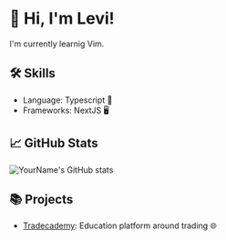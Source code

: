 # 👋 Hi, I'm Levi!
I'm currently learnig Vim.

## 🛠 Skills
- Language: Typescript 📝
- Frameworks: NextJS 🖥

## 📈 GitHub Stats
![YourName's GitHub stats](https://github-readme-stats.vercel.app/api?username=leviptz&show_icons=true&theme=radical)

## 📚 Projects
- [Tradecademy](www.tradecademy.de): Education platform around trading 🌐
